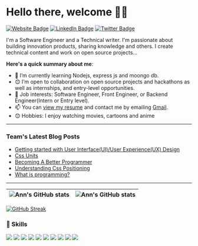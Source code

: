 # Hello there, welcome 👋🏾

 [![Website Badge](https://img.shields.io/badge/Website-Profile-informational?style=flat&logo=website&logoColor=white&color=ff69b4)](#)
  [![LinkedIn Badge](https://img.shields.io/badge/LinkedIn-Profile-informational?style=flat&logo=linkedin&logoColor=white&color=4188ff)](https://www.linkedin.com/in/ann-onyeka-185b51209/)
 [![Twitter Badge](https://img.shields.io/badge/Twitter-Profile-informational?style=flat&logo=twitter&logoColor=white&color=4188ff)](https://twitter.com/OnyekaAnn1)
 

I'm a Software Engineer and a Technical writer. I'm passionate about building innovation products, sharing knowledge and others. I create technical content and work on open source projects...

**Here's a quick summary about me**:

- 🌱 I’m currently learning Nodejs, express js and moongo db.
- 😊 I’m open to collaboration on open source projects and hackathons as well as internships, and entry-level opportunities.
- 💼 Job interests: Software Engineer, Front Engineer, or Backend Engineer(Intern or Entry level).
- 📫 You can [view my resume](#) and contact me by emailing [Gmail](mailtoOnyekaann17@gmail.com).
- 😊 Hobbies: I enjoy watching movies, cartoons and anime

---

### Team's Latest Blog Posts
<!-- BLOG-POST-LIST:START -->
- [Getting started with User Interface&lpar;UI&rpar;/User Experience&lpar;UX&rpar;  Design](https://crasonn.hashnode.dev/getting-started-with-user-interface-design-and-experience-design)
- [Css Units](https://crasonn.hashnode.dev/css-units)
- [Becoming A Better Programmer](https://crasonn.hashnode.dev/becoming-a-better-programmer)
- [Understanding Css Positioning](https://crasonn.hashnode.dev/understanding-css-positioning)
- [What  is programming?](https://crasonn.hashnode.dev/what-is-programming)
<!-- BLOG-POST-LIST:END --> 

---


| <img align="center" src="https://github-readme-stats.vercel.app/api?username=Ann-tech&show_icons=true&include_all_commits=true&hide_border=true" alt="Ann's GitHub stats" /> | <img align="center" src="https://github-readme-stats.vercel.app/api/top-langs/?username=Ann-tech&langs_count=8&layout=compact&hide_border=true" alt="Ann's GitHub stats" /> | 
| ------------- | ------------- |

[![GitHub Streak](http://github-readme-streak-stats.herokuapp.com?user=Ann-tech&theme=dark&hide_border=true)](https://git.io/streak-stats)

### 💼 Skills
<p>
<img src = "https://img.shields.io/static/v1?style=for-the-badge&message=HTML5&color=E34F26&logo=HTML5&logoColor=FFFFFF&label="/>
<img src="https://img.shields.io/static/v1?style=for-the-badge&message=CSS3&color=1572B6&logo=CSS3&logoColor=FFFFFF&label="/>
<img src="https://img.shields.io/badge/git%20-%23F05033.svg?&style=for-the-badge&logo=git&logoColor=white"/>
<img src="https://img.shields.io/badge/github%20-%23121011.svg?&style=for-the-badge&logo=github&logoColor=white"/>
<img src="https://img.shields.io/badge/Sass-CC6699?style=for-the-badge&logo=sass&logoColor=white"/>
 <img src="https://img.shields.io/badge/Bootstrap-563D7C?style=for-the-badge&logo=bootstrap&logoColor=white="/>
<img src = "https://img.shields.io/static/v1?style=for-the-badge&message=JavaScript&color=222222&logo=JavaScript&logoColor=F7DF1E&label"/>
<img src="https://img.shields.io/badge/Express.js-000000?style=for-the-badge&logo=express&logoColor=white"/>
<img src="https://img.shields.io/badge/Node.js-339933?style=for-the-badge&logo=nodedotjs&logoColor=white"/>
<img src="https://img.shields.io/badge/MongoDB-4EA94B?style=for-the-badge&logo=mongodb&logoColor=white"/>
</p>



